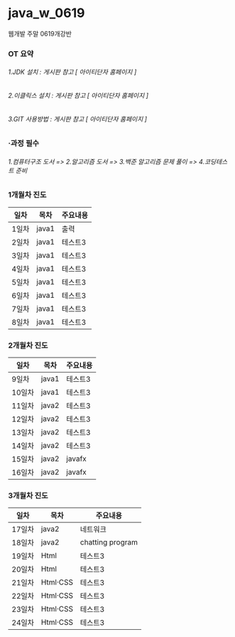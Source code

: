 # java_w_0619
웹개발 주말 0619개강반

### OT 요약 
######   1.JDK 설치 : 게시판 참고 [ 아이티단자 홈페이지 ] 
######  2.이클릭스 설치 : 게시판 참고 [ 아이티단자 홈페이지 ] 
######   3.GIT 사용방법 : 게시판 참고 [ 아이티단자 홈페이지 ]

### ·과정 필수 
######   1.컴퓨터구조 도서  => 2.알고리즘 도서 => 3.백준 알고리즘 문제 풀이 => 4.코딩테스트 준비

### 1개월차 진도
|일차|목차|주요내용|
|------|---|---|
|1일차|java1|출력|
|2일차|java1|테스트3|
|3일차|java1|테스트3|
|4일차|java1|테스트3|
|5일차|java1|테스트3|
|6일차|java1|테스트3|
|7일차|java1|테스트3|
|8일차|java1|테스트3|
### 2개월차 진도
|일차|목차|주요내용|
|------|---|---|
|9일차|java1|테스트3|
|10일차|java1|테스트3|
|11일차|java2|테스트3|
|12일차|java2|테스트3|
|13일차|java2|테스트3|
|14일차|java2|테스트3|
|15일차|java2|javafx|
|16일차|java2|javafx|
### 3개월차 진도
|일차|목차|주요내용|
|------|---|---|
|17일차|java2|네트워크|
|18일차|java2|chatting program|
|19일차|Html|테스트3|
|20일차|Html|테스트3|
|21일차|Html·CSS|테스트3|
|22일차|Html·CSS|테스트3|
|23일차|Html·CSS|테스트3|
|24일차|Html·CSS|테스트3|

